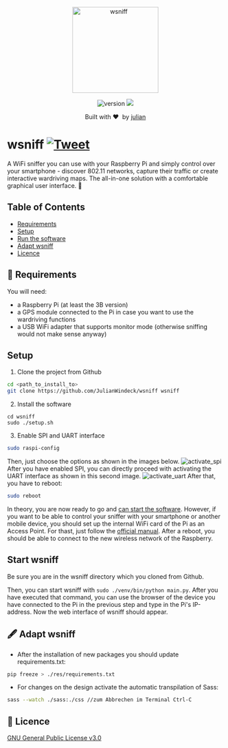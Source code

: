 <p align="center">
  <img alt="wsniff" src="https://user-images.githubusercontent.com/25824942/129544376-a2619d07-e764-4c78-bf38-339fa8d99240.jpg" height="200" />
  <p align="center">
    <img alt="version" src="https://img.shields.io/badge/version-1.1-brightgreen?style=for-the-badge&labelColor=6d6157" />
    <img src="https://img.shields.io/badge/uses-python3-brightgreen?style=for-the-badge&logo=python&logoColor=white&labelColor=6d6157" />
  </p>
  <div align="center">Built with ❤️&nbsp; by <a href="https://github.com/JulianWindeck">julian</a></div>
</p>

# wsniff [![Tweet](https://img.shields.io/twitter/url/http/shields.io.svg?style=social)](https://twitter.com/intent/tweet?text=Discover%20and%20sniff%20WiFi%20networks%20with%20wsniff!&url=https://github.com/JulianWindeck/wsniff&hashtags=dot11,security,wsniff,sniffing)
A WiFi sniffer you can use with your Raspberry Pi and simply control over your smartphone - discover 802.11 networks, capture their traffic or create interactive wardriving maps. The all-in-one solution with a comfortable
 graphical user interface. 🌱
 
## Table of Contents
- [Requirements](#-requirements)
- [Setup](#setup)
- [Run the software](#start-wsniff)
- [Adapt wsniff](#-adapt-wsniff)
- [Licence](#-licence)
 
## 📝 Requirements
You will need:
- a Raspberry Pi (at least the 3B version)
- a GPS module connected to the Pi in case you want to use the wardriving functions
- a USB WiFi adapter that supports monitor mode (otherwise sniffing would not make sense anyway)

## Setup 
1. Clone the project from Github
```sh
cd <path_to_install_to>
git clone https://github.com/JulianWindeck/wsniff wsniff
```
2. Install the software 
```
cd wsniff
sudo ./setup.sh
```

3. Enable SPI and UART interface
```sh
sudo raspi-config
```
Then, just choose the options as shown in the images below. 
![activate_spi](https://user-images.githubusercontent.com/25824942/129612775-b5b028af-971c-4582-8dfe-ea2d966cfa8f.png)
After you have enabled SPI, you can directly proceed with activating the UART interface
as shown in this second image.
![activate_uart](https://user-images.githubusercontent.com/25824942/129612752-6621f4b4-c08c-4c4f-9920-fa1fae5b8768.png)
After that, you have to reboot:
```sh
sudo reboot 
```

In theory, you are now ready to go and [can start the software](#start-wsniff).
However, if you want to be able to control your sniffer with your smartphone
or another mobile device, you should set up the internal WiFi card of the Pi as an Access Point. 
For thast, just follow the [official manual](https://www.raspberrypi.org/documentation/computers/configuration.html#setting-up-a-routed-wireless-access-point).
After a reboot, you should be able to connect to the new wireless network of the Raspberry.

## Start wsniff
Be sure you are in the wsniff directory which you cloned from Github.

Then, you can start wsniff with `sudo ./venv/bin/python main.py`.
After you have executed that command, you can use the browser of the device you have connected to the Pi in the previous step and type in the Pi's IP-address.
Now the web interface of wsniff should appear.

## 🖋 Adapt wsniff
- After the installation of new packages you should update requirements.txt:
```sh
pip freeze > ./res/requirements.txt
```

- For changes on the design activate the automatic transpilation of Sass: 
```sh
sass --watch ./sass:./css //zum Abbrechen im Terminal Ctrl-C
```

## 📖 Licence
[GNU General Public License v3.0](https://github.com/JulianWindeck/wsniff/blob/main/LICENSE.md)
